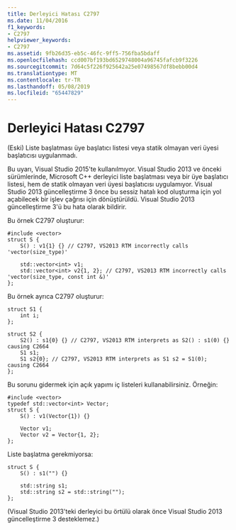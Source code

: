 ```yaml
---
title: Derleyici Hatası C2797
ms.date: 11/04/2016
f1_keywords:
- C2797
helpviewer_keywords:
- C2797
ms.assetid: 9fb26d35-eb5c-46fc-9ff5-756fba5bdaff
ms.openlocfilehash: ccd007bf193bd6529748004a96745fafcb9f3226
ms.sourcegitcommit: 7d64c5f226f925642a25e07498567df8bebb00d4
ms.translationtype: MT
ms.contentlocale: tr-TR
ms.lasthandoff: 05/08/2019
ms.locfileid: "65447829"
---
```

# <a name="compiler-error-c2797"></a>Derleyici Hatası C2797

(Eski) Liste başlatması üye başlatıcı listesi veya statik olmayan veri üyesi başlatıcısı uygulanmadı.

Bu uyarı, Visual Studio 2015'te kullanılmıyor. Visual Studio 2013 ve önceki sürümlerinde, Microsoft C++ derleyici liste başlatması veya bir üye başlatıcı listesi, hem de statik olmayan veri üyesi başlatıcısı uygulamıyor. Visual Studio 2013 güncelleştirme 3 önce bu sessiz hatalı kod oluşturma için yol açabilecek bir işlev çağrısı için dönüştürüldü. Visual Studio 2013 güncelleştirme 3'ü bu hata olarak bildirir.

Bu örnek C2797 oluşturur:

```
#include <vector>
struct S {
    S() : v1{1} {} // C2797, VS2013 RTM incorrectly calls 'vector(size_type)'

    std::vector<int> v1;
    std::vector<int> v2{1, 2}; // C2797, VS2013 RTM incorrectly calls 'vector(size_type, const int &)'
};
```

Bu örnek ayrıca C2797 oluşturur:

```
struct S1 {
    int i;
};

struct S2 {
    S2() : s1{0} {} // C2797, VS2013 RTM interprets as S2() : s1(0) {} causing C2664
    S1 s1;
    S1 s2{0}; // C2797, VS2013 RTM interprets as S1 s2 = S1(0); causing C2664
};
```

Bu sorunu gidermek için açık yapımı iç listeleri kullanabilirsiniz. Örneğin:

```
#include <vector>
typedef std::vector<int> Vector;
struct S {
    S() : v1(Vector{1}) {}

    Vector v1;
    Vector v2 = Vector{1, 2};
};
```

Liste başlatma gerekmiyorsa:

```
struct S {
    S() : s1("") {}

    std::string s1;
    std::string s2 = std::string("");
};
```

(Visual Studio 2013'teki derleyici bu örtülü olarak önce Visual Studio 2013 güncelleştirme 3 desteklemez.)